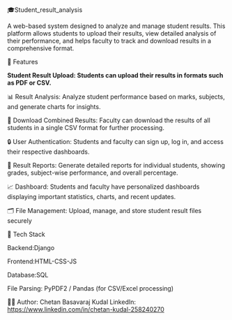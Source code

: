 🎓Student_result_analysis

A web-based system designed to analyze and manage student results. This platform allows students to upload their results, view detailed analysis of their performance, and helps faculty to track and download results in a comprehensive format.

🚀 Features

 **Student Result Upload: Students can upload their results in formats such as PDF or CSV.**

📊 Result Analysis: Analyze student performance based on marks, subjects, and generate charts for insights.

📑 Download Combined Results: Faculty can download the results of all students in a single CSV format for further processing.

🔒 User Authentication: Students and faculty can sign up, log in, and access their respective dashboards.

📝 Result Reports: Generate detailed reports for individual students, showing grades, subject-wise performance, and overall percentage.

📈 Dashboard: Students and faculty have personalized dashboards displaying important statistics, charts, and recent updates.

🗂️ File Management: Upload, manage, and store student result files securely



🧰 Tech Stack


Backend:Django

Frontend:HTML-CSS-JS

Database:SQL

File Parsing: PyPDF2 / Pandas (for CSV/Excel processing)

🧑‍💻 Author:
Chetan Basavaraj Kudal
LinkedIn: https://www.linkedin.com/in/chetan-kudal-258240270
